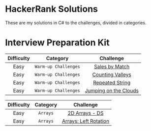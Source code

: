 # HackerRank Solutions
These are my solutions in C# to the challenges, divided in categories.

# Interview Preparation Kit
| Difficulty | Category | Challenge |
| :-------------: | :-------------: | :-----: |
| Easy | `Warm-up Challenges` | [Sales by Match](https://github.com/EAX94/HackerRank-Solutions/blob/main/Interview%20Preparation%20Kit/Warm-up%20Challenges/Sales%20by%20Match/Solution.cs) |
| Easy | `Warm-up Challenges` | [Counting Valleys](https://github.com/EAX94/HackerRank-Solutions/blob/main/Interview%20Preparation%20Kit/Warm-up%20Challenges/Counting%20Valleys/Solution.cs) |
| Easy | `Warm-up Challenges` | [Repeated String](https://github.com/EAX94/HackerRank-Solutions/blob/main/Interview%20Preparation%20Kit/Warm-up%20Challenges/Repeated%20String/Solution.cs) |
| Easy | `Warm-up Challenges` | [Jumping on the Clouds](https://github.com/EAX94/HackerRank-Solutions/blob/main/Interview%20Preparation%20Kit/Warm-up%20Challenges/Jumping%20on%20the%20Clouds/Solution.cs) |

| Difficulty | Category | Challenge |
| :-------------: | :-------------: | :-----: |
| Easy | `Arrays` | [2D Arrays - DS](https://github.com/EAX94/HackerRank-Solutions/blob/main/Interview%20Preparation%20Kit/Arrays/2D%20Arrays%20-%20DS/Solution.cs) |
| Easy | `Arrays` | [Arrays: Left Rotation](https://github.com/EAX94/HackerRank-Solutions/blob/main/Interview%20Preparation%20Kit/Arrays/Arrays%20-%20Left%20Rotation/Solution.cs) |
